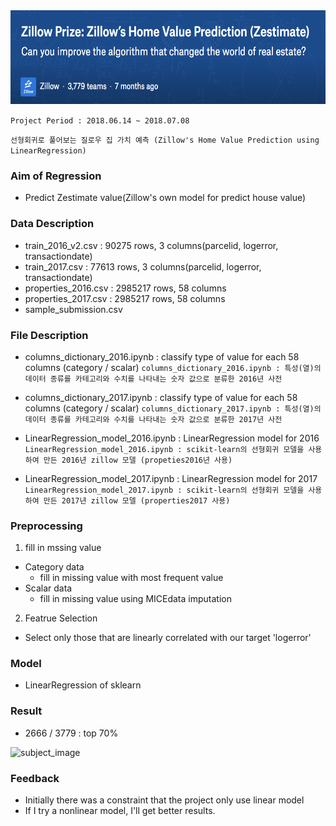 <img src="image/title.png" alt="subject_image" width="650" height="150">

```Project Period : 2018.06.14 ~ 2018.07.08```

```선형회귀로 풀어보는 질로우 집 가치 예측 (Zillow's Home Value Prediction using LinearRegression)```

### Aim of Regression
- Predict Zestimate value(Zillow's own model for predict house value)


### Data Description
- train_2016_v2.csv : 90275 rows, 3 columns(parcelid,	logerror,	transactiondate)
- train_2017.csv : 77613 rows, 3 columns(parcelid,	logerror,	transactiondate)
- properties_2016.csv : 2985217 rows, 58 columns
- properties_2017.csv : 2985217 rows, 58 columns
- sample_submission.csv


### File Description
- columns_dictionary_2016.ipynb : classify type of value for each 58 columns (category / scalar)
    ```columns_dictionary_2016.ipynb : 특성(열)의 데이터 종류를 카테고리와 수치를 나타내는 숫자 값으로 분류한 2016년 사전```

- columns_dictionary_2017.ipynb : classify type of value for each 58 columns (category / scalar)
    ```columns_dictionary_2017.ipynb : 특성(열)의 데이터 종류를 카테고리와 수치를 나타내는 숫자 값으로 분류한 2017년 사전```

- LinearRegression_model_2016.ipynb : LinearRegression model for 2016
    ```LinearRegression_model_2016.ipynb : scikit-learn의 선형회귀 모델을 사용하여 만든 2016년 zillow 모델 (propeties2016년 사용)```
    
- LinearRegression_model_2017.ipynb : LinearRegression model for 2017
    ```LinearRegression_model_2017.ipynb : scikit-learn의 선형회귀 모델을 사용하여 만든 2017년 zillow 모델 (properties2017 사용)```
    
    
### Preprocessing

1. fill in mssing value

- Category data
    - fill in missing value with most frequent value
- Scalar data
    - fill in missing value using MICEdata imputation

2. Featrue Selection

- Select only those that are linearly correlated with our target 'logerror'


### Model

- LinearRegression of sklearn


### Result

- 2666 / 3779 : top 70%

<img src="image/score.png" alt="subject_image" width="700" height="100">

### Feedback

- Initially there was a constraint that the project only use linear model
- If I try a nonlinear model, I'll get better results.
